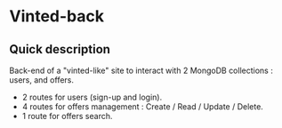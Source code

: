 # Vinted-back

## Quick description
Back-end of a "vinted-like" site to interact with 2 MongoDB collections : users, and offers. 
  
- 2 routes for users (sign-up and login). 
- 4 routes for offers management : Create / Read / Update / Delete. 
- 1 route for offers search. 
